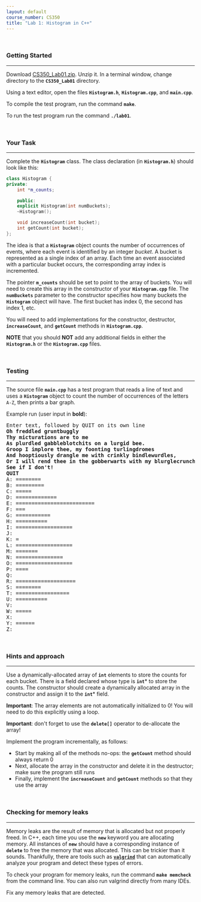 ```yaml
---
layout: default
course_number: CS350
title: "Lab 1: Histogram in C++"
---
```



<br>

### Getting Started 

--- --- --- --- --- --- --- --- --- --- --- --- --- --- --- --- --- --- --- --- --- --- --- ---

Download [CS350_Lab01.zip](CS350_Lab01.zip).  Unzip it.  In a terminal window, change directory to the **```CS350_Lab01```** directory.


Using a text editor, open the files **```Histogram.h```**, **```Histogram.cpp```**, and **```main.cpp```**.

To compile the test program, run the command **```make```**.

To run the test program run the command **```./lab01```**.



<br>

### Your Task

--- --- --- --- --- --- --- --- --- --- --- --- --- --- --- --- --- --- --- --- --- --- --- ---

Complete the **```Histogram```** class.  The class declaration (in **```Histogram.h```**)
should look like this:

```cpp
class Histogram {
private:
    int *m_counts;

    public:
    explicit Histogram(int numBuckets);
    ~Histogram();

    void increaseCount(int bucket);
    int getCount(int bucket);
};
```

The idea is that a **```Histogram```** object counts the number of occurrences of events, where each event is identified 
by an integer *bucket*.  A bucket is represented as a single index of an array. Each time an event associated with a 
particular bucket occurs, the corresponding array index is incremented.

The pointer **```m_counts```** should be set to point to the array of buckets. You will need to create this array in
the constructor of your **```Histogram.cpp```** file.
The **```numBuckets```** parameter to the constructor specifies how many buckets the 
**```Histogram```** object will have.  The first bucket has index 0, the second has index 1, etc.

You will need to add implementations for the constructor, destructor, **```increaseCount```**, and **```getCount```** 
methods in **```Histogram.cpp```**.

**NOTE** that you should **NOT** add any additional fields in either the **```Histogram.h```** or the 
**```Histogram.cpp```** files.



<br>

### Testing

--- --- --- --- --- --- --- --- --- --- --- --- --- --- --- --- --- --- --- --- --- --- --- ---

The source file **```main.cpp```** has a test program that reads a line of text and uses a **```Histogram```** object 
to count the number of occurrences of the letters ```A-Z```, then prints a bar graph.

Example run (user input in **bold**):


<pre>
Enter text, followed by QUIT on its own line
<b>Oh freddled gruntbuggly</b>
<b>Thy micturations are to me</b>
<b>As plurdled gabbleblotchits on a lurgid bee.</b>
<b>Groop I implore thee, my foonting turlingdromes</b>
<b>And hooptiously drangle me with crinkly bindlewurdles,</b>
<b>Or I will rend thee in the gobberwarts with my blurglecruncheon,</b>
<b>See if I don't!</b>
<b>QUIT</b>
A: ========
B: =========
C: =====
D: =============
E: =========================
F: ===
G: ===========
H: ==========
I: ==================
J: 
K: =
L: ==================
M: =======
N: ===============
O: ==================
P: ====
Q: 
R: ===================
S: ========
T: =================
U: ==========
V: 
W: =====
X: 
Y: ======
Z: 
</pre>



<br>

### Hints and approach

--- --- --- --- --- --- --- --- --- --- --- --- --- --- --- --- --- --- --- --- --- --- --- ---

Use a dynamically-allocated array of **```int```** elements to store the counts
for each bucket.  There is a field declared whose type is **```int```**\*  to store
the counts.  The constructor should create a dynamically allocated
array in the constructor and assign it to the **```int```**\* field.

**Important**: The array elements are not automatically initialized
to 0!  You will need to do this explicitly using a loop.

**Important**: don't forget to use the **```delete[]```** operator to
de-allocate the array!

Implement the program incrementally, as follows:

  - Start by making all of the methods no-ops: the **```getCount```** method should always return 0
  - Next, allocate the array in the constructor and delete it in the destructor; make sure the program still runs
  - Finally, implement the **```increaseCount```** and **```getCount```** methods so that they use the array



<br>
    
### Checking for memory leaks
    
--- --- --- --- --- --- --- --- --- --- --- --- --- --- --- --- --- --- --- --- --- --- --- ---
    
Memory leaks are the result of memory that is allocated but not properly freed.  In C++, each
time you use the **```new```** keyword you are allocating memory.  All instances of **```new```** 
should have a corresponding instance of **```delete```** to free the memory that was allocated.
This can be trickier than it sounds. Thankfully, there are tools such as [**```valgrind```**](http://valgrind.org) 
that can automatically analyze your program and detect these types of errors.

To check your program for memory leaks, run the command **```make memcheck```** from the command line.
You can also run valgrind directly from many IDEs.

Fix any memory leaks that are detected.

